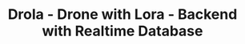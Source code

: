 ---
layout: gsoc
categories: gsoc2018
divid: drola1
title:  Drola - Drone with Lora - Backend with Realtime Database
description: Drones use their radio link to communicate with their ground stations and controllers. Those radio links can communicate for a limited range. When a drone fly automatically through way points it may go away from radio link. Then ground station unable to monitor that drone any more. We want a system to monitor automatically flying drones using long range communication network “LORA” . Its mandatory to uniquely identifying each drone, for that we want to bind unique key to each drone. The final product should be a separate unit which can externally mound on any kind of drone. Currently we have a system consisting with seperate devices to mount on drones and web system to monitor their locations. That device send data like location, timestamp, and nodeid with AES encryption. This is an one way communication system which sends messages only from drones to the DroLa web System. For further developments we are seeking to improve the system as follows. We want a new platform to send messages in more general way instead of current fixed message format. Then we can introduce this system to other tracking solutions also. We want to design a bidirectional communication protocol and implement it including message passers for both Lora Node side and web server side. Current system is running on web sockets, drone locations are collected by Lora receivers and send them to the web server through a web socket server. we want to move to a realtime database instead of using websockets. If you willing to join with us as a GSOC student please send your proposal with a design for the system. Your new ideas also warmly welcome.
expectedresults: <ul style="list-style:inherit"><li>Integrate real-time Database for Drola backend</li><li>Design and implement backend APIs for realtime database</li><li>Test the database integration with test cases</li><li>Write documentation</li></ul>
githuburl: https://github.com/scorelab/drola/issues/17
requiredknowledge: C++, Node Js, Python and ReactJs
possiblementors: Laksith, Nithila Vithanage
---